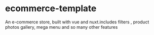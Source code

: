 # ecommerce-template
An e-commerce store, built with vue and nuxt.includes filters , product photos gallery, mega menu and so many other features
